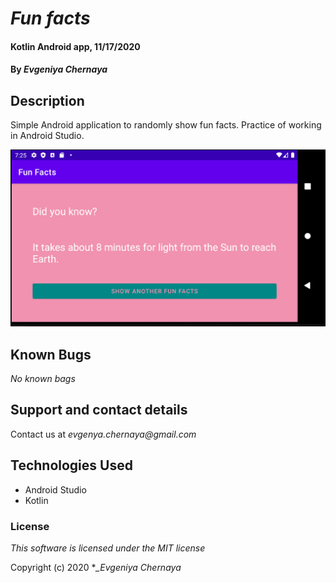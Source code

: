 # _Fun facts_

#### Kotlin Android app, 11/17/2020

#### By _**Evgeniya Chernaya**_

## Description

Simple Android application to randomly show fun facts. Practice of working in Android Studio.

<img src="funfacts.png"/><br>

## Known Bugs

_No known bags_

## Support and contact details

Contact us at _evgenya.chernaya@gmail.com_

## Technologies Used

  * Android Studio
  * Kotlin

### License

_This software is licensed under the MIT license_

Copyright (c) 2020 **_Evgeniya Chernaya*